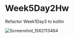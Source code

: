 # Week5Day2Hw
Refactor Week1Day3 to kotlin

![Screenshot_1562113464](https://user-images.githubusercontent.com/51377425/60554933-e7c09280-9d07-11e9-9e72-26bbd11c2269.png)
